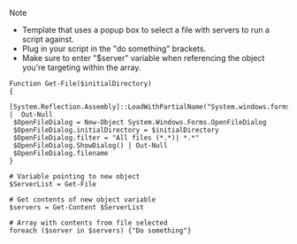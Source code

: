 > [!NOTE]
> - Template that uses a popup box to select a file with servers to run a script against.
> - Plug in your script in the "do something" brackets.
> - Make sure to enter "$server" variable when referencing the object you're targeting within the array.

```
Function Get-File($initialDirectory) 
{    
 [System.Reflection.Assembly]::LoadWithPartialName("System.windows.forms") |  Out-Null 
 $OpenFileDialog = New-Object System.Windows.Forms.OpenFileDialog 
 $OpenFileDialog.initialDirectory = $initialDirectory 
 $OpenFileDialog.filter = "All files (*.*)| *.*" 
 $OpenFileDialog.ShowDialog() | Out-Null 
 $OpenFileDialog.filename 
} 

# Variable pointing to new object
$ServerList = Get-File

# Get contents of new object variable
$servers = Get-Content $ServerList 

# Array with contents from file selected
foreach ($server in $servers) {"Do something"} 
```
